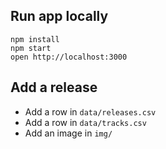 ## Run app locally

```
npm install
npm start
open http://localhost:3000
```

## Add a release

- Add a row in `data/releases.csv`
- Add a row in `data/tracks.csv`
- Add an image in `img/`
